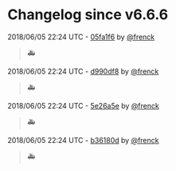 # Changelog since v6.6.6

2018/06/05 22:24 UTC - [05fa1f6](https://github.com/frenck/addon-example/commit/05fa1f6ad8888c5c7e9987e1b5ae2bbe85a246d3) by [@frenck](https://github.com/frenck)
> :ambulance: 

2018/06/05 22:24 UTC - [d990df8](https://github.com/frenck/addon-example/commit/d990df8efd1e5ebcc3a6ea99ecb26c50df9c5a86) by [@frenck](https://github.com/frenck)
> :ambulance: 

2018/06/05 22:24 UTC - [5e26a5e](https://github.com/frenck/addon-example/commit/5e26a5e95a94df2b57d5b168757743da43f2744f) by [@frenck](https://github.com/frenck)
> :ambulance: 

2018/06/05 22:24 UTC - [b36180d](https://github.com/frenck/addon-example/commit/b36180dad07bffcc16d120b015a2f0661ee6e215) by [@frenck](https://github.com/frenck)
> :ambulance: 

